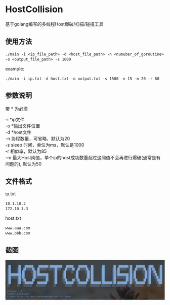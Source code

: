 # HostCollision
基于golang编写的多线程Host爆破/扫描/碰撞工具

## 使用方法

```shell
./main -i <ip_file_path> -d <host_file_path> -n <numuber_of_goroutine>  -o <output_file_path> -s 1000
```

example:

```shell
./main -i ip.txt -d host.txt -o output.txt -s 1500 -n 15 -m 20 -r 80
```

## 参数说明

带 * 为必须

-i *ip文件  
-o *输出文件位置  
-d *host文件  
-n 协程数量，可省略，默认为20   
-s sleep 时间，单位为ms，默认是1000  
-r 相似率，默认为85  
-m 最大Host阈值，单个ip的host成功数量超过这阈值不会再进行爆破(通常是有问题的), 默认为50

## 文件格式

ip.txt
```
10.1.10.2
172.10.1.3
```

host.txt
```
www.aaa.com
www.bbb.com
```

## 截图
![Demo](./image/demo.png)
